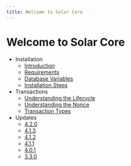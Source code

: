 ```yaml
---
title: Welcome to Solar Core
---
```


# Welcome to Solar Core 

- Installation
    - [Introduction](/core/installation/intro)
    - [Requirements](/core/installation/requirements)
    - [Database Variables](/core/installation/variables)
    - [Installation Steps](/core/installation/steps)
- Transactions
    - [Understanding the Lifecycle](/core/transactions/lifecycle)
    - [Understanding the Nonce](/core/transactions/nonce)
    - [Transaction Types](/core/transactions/types/overview)
- Updates
    - [4.2.0](/core/updates/4.2.0/)
    - [4.1.3](/core/updates/4.1.3/)
    - [4.1.2](/core/updates/4.1.2/)
    - [4.1.1](/core/updates/4.1.1/)
    - [4.0.1](/core/updates/4.0.1/)
    - [3.3.0](/core/updates/3.3.0/)
